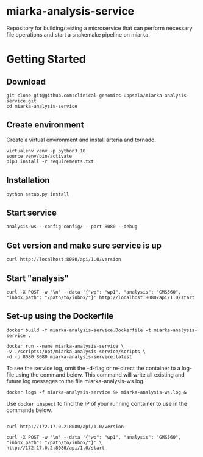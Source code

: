 # miarka-analysis-service
Repository for building/testing a microservice that can perform necessary file operations and start a snakemake pipeline on miarka.

Getting Started
===============
Download 
--------
```
git clone git@github.com:clinical-genomics-uppsala/miarka-analysis-service.git
cd miarka-analysis-service
```

Create environment 
-------------------
Create a virtual environment and install arteria and tornado.
```
virtualenv venv -p python3.10
source venv/bin/activate
pip3 install -r requirements.txt
```
Installation
------------
```
python setup.py install
```

Start service
-------------
```
analysis-ws --config config/ --port 8080 --debug
```

Get version and make sure service is up
-------------
```
curl http://localhost:8080/api/1.0/version
```

Start "analysis"
-------------
```
curl -X POST -w '\n' --data '{"wp": "wp1", "analysis": "GMS560", "inbox_path": "/path/to/inbox/"}' http://localhost:8080/api/1.0/start
```

Set-up using the Dockerfile
-------------
```
docker build -f miarka-analysis-service.Dockerfile -t miarka-analysis-service .

docker run --name miarka-analysis-service \
-v ./scripts:/opt/miarka-analysis-service/scripts \
-d -p 8080:8080 miarka-analysis-service:latest
```
To see the service log, omit the -d-flag or re-direct the container to a log-file using the command below. This command will write all existing  and future log messages to the file  miarka-analysis-ws.log.

```
docker logs -f miarka-analysis-service &> miarka-analysis-ws.log &
```

Use `docker inspect` to find the IP of your running container to use in the commands below.

```

curl http://172.17.0.2:8080/api/1.0/version

curl -X POST -w '\n' --data '{"wp": "wp1", "analysis": "GMS560", "inbox_path": "/path/to/inbox/"}' \
http://172.17.0.2:8080/api/1.0/start
```